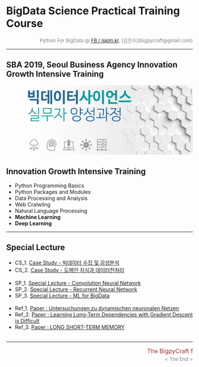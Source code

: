 
# BigData Science Practical Training Course

<div align='right'><font size=2 color='gray'>Python For BigData @ <font color='blue'><a href='https://www.facebook.com/jskim.kr'>FB / jskim.kr</a></font>, [김진수](bigpycraft@gmail.com)</font></div>
<hr>

## SBA 2019, Seoul Business Agency Innovation Growth Intensive Training

<img src="../images/img_main_front.png">

## Innovation Growth Intensive Training
- Python Programming Basics
- Python Packages and Modules
- Data Processing and Analysis
- Web Cralwling
- Natural Language Processing
- <b>Machine Learning</b>
- <b>Deep Learning</b>

<hr>

## Special Lecture 

- CS_1. [Case Study - 빅데이터 수집 및 감성분석       ][CS_100]
- CS_2. [Case Study - 도메인 지식과 데이터전처리       ][CS_200]
<br/><br/>
- SP_1. [Special Lecture - Convolution Neural Network ][SP_100]
- SP_2. [Special Lecture - Recurrent Neural Network   ][SP_200]
- SP_3. [Special Lecture - ML for BigData             ][SP_300]
<br/><br/>
- Ref_1. [ Paper : Untersuchungen zu dynamischen neuronalen Netzen                     ][PAPER1]
- Ref_2. [ Paper : Learning Long-Term Dependencies with Gradient Descent is Difficult  ][PAPER2]
- Ref_3. [ Paper : LONG SHORT-TERM MEMORY                                              ][PAPER3]
<br/><br/>


[CS_100]:  ./docu/CaseStudy_Ex1.pdf                  "Go CS_100"
[CS_200]:  ./docu/CaseStudy_Ex2.pdf                  "Go CS_200"

[SP_100]:  ./docu/FINAL_SP_Deep_Learning_CNN.pdf     "Go SP_100"
[SP_200]:  ./docu/FINAL_SP_Deep_Learning_RNN.pdf     "Go SP_200"
[SP_300]:  ./docu/FINAL_SP_Machine_Learning.pdf      "Go SP_300"

[PAPER1]:  ./paper/SeppHochreiter1991ThesisAdvisorSchmidhuber.pdf   "GO PAPER1"
[PAPER2]:  ./paper/tnn-94-gradient.pdf                              "GO PAPER2"
[PAPER3]:  ./paper/Hochreiter97_lstm.pdf                            "GO PAPER3"

<hr>
<marquee><font size=3 color='brown'>The BigpyCraft find the information to design valuable society with Technology & Craft.</font></marquee>
<div align='right'><font size=2 color='gray'> &lt; The End &gt; </font></div>
